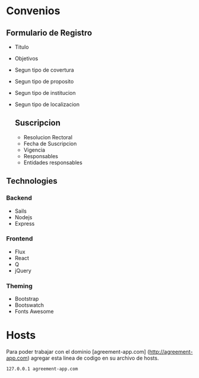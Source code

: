 # Convenios

## Formulario de Registro
- Titulo
- Objetivos
- Segun tipo de covertura
- Segun tipo de proposito
- Segun tipo de institucion
- Segun tipo de localizacion

  ## Suscripcion
  - Resolucion Rectoral
  - Fecha de Suscripcion
  - Vigencia
  - Responsables
  - Entidades responsables


## Technologies

### Backend
  - Sails
  - Nodejs
  - Express
    
### Frontend
  - Flux
  - React
  - Q
  - jQuery

### Theming
  - Bootstrap
  - Bootswatch
  - Fonts Awesome

# Hosts
  Para poder trabajar con el dominio [agreement-app.com] (http://agreement-app.com) agregar esta linea de codigo en su archivo de hosts.

  ```
  127.0.0.1 agreement-app.com
  ```
